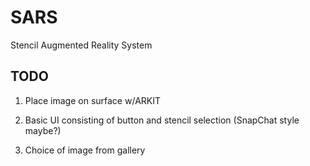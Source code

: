 # SARS
Stencil Augmented Reality System

## TODO

1. Place image on surface w/ARKIT

2. Basic UI consisting of button and stencil selection (SnapChat style maybe?)

3. Choice of image from gallery